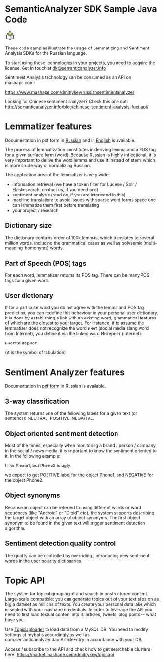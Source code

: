 SemanticAnalyzer SDK Sample Java Code
======================

![logo](documentation/Robot32.png)

These code samples illustrate the usage of Lemmatizing and Sentiment Analysis SDKs 
for the Russian language.

To start using these technologies in your projects, you need to acquire the license. Get
in touch at dk@semanticanalyzer.info

Sentiment Analysis technology can be consumed as an API on mashape.com:

https://www.mashape.com/dmitrykey/russiansentimentanalyzer

Looking for Chinese sentiment analyzer? Check this one out: http://semanticanalyzer.info/blog/chinese-sentiment-analysis-fuxi-api/

# Lemmatizer features

Documentation in pdf form in [Russian](documentation/lemmatizer/russian/Лингвистический_компонент_Лемматайзер_для_русского_языка.pdf) and in [English](documentation/lemmatizer/english/Linguistic_component_Lemmatizer_for_the_Russian_language.pdf) is available.


The process of lemmatization constitutes in deriving lemma and a POS tag for a given surface form (word).
Because Russian is highly inflectional, it is very important to derive the word lemma and use it instead of
stem, which is more crude way of normalizing Russian.

The application area of the lemmatizer is very wide:

* information retrieval (we have a token filter for Lucene / Solr / Elasticsearch, contact us, if you need one)
* sentiment analysis (read on, if you are interested in this)
* machine translation: to avoid issues with sparse word forms space one can lemmatize them first before translating
* your project / research

## Dictionary size
The dictionary contains order of 100k lemmas, which translates to several million words, including
the grammatical cases as well as polysemic (multi-meaning, homonyms) words.

## Part of Speech (POS) tags
For each word, lemmatizer returns its POS tag. There can be many POS tags for a given word.

## User dictionary
If for a particular word you do not agree with the lemma and POS tag prediction, you can redefine this behaviour
in your personal user dictionary. It is done by establishing a link with an existing word, grammatical features
of which are the closest to your target. For instance, if to assume the lemmatizer does not recognize
the word инет (social media slang word from Internet), you define it via the linked word Интернет (Internet):

инет\tинтернет

(\t is the symbol of tabulation)

# Sentiment Analyzer features

Documentation in [pdf form](documentation/sentiment_analysis/russian/SemanticAnalyzer_sentiment_analysis_V2.1.1_Installation_And_Usage_Guide.pdf) in Russian is available.

## 3-way classification
The system returns one of the following labels for a given text (or sentence): NEUTRAL, POSITIVE, NEGATIVE.

## Object oriented sentiment detection
Most of the times, especially when monitoring a brand / person / company in the social / news media, it is
important to know the sentiment oriented to it. In the following example:

I like Phone1, but Phone2 is ugly.

we expect to get POSITIVE label for the object Phone1, and NEGATIVE for the object Phone2.

## Object synonyms
Because an object can be referred to using different words or word sequences (like "Android" or "Droid" etc),
the system supports describing the target object with an array of object synonyms. The first object synonym to be found
in the given text will trigger sentiment detection algorithm.

## Sentiment detection quality control
The quality can be controlled by overriding / introducing new sentiment words in the user polarity dictionaries.

# Topic API
The system for topical grouping of and search in unstructured content. Large-scale compatible: you can generate topics out of your text silos on as big a dataset as millions of texts. You create your personal data lake which is sealed with your mashape credentials.
In order to leverage the API you need to first load textual content into it: articles, tweets, blog posts -- what have you.

Use [TopicUploader](src/main/java/com/semanticanalyzer/TopicUploader.java) to load data from a MySQL DB. You need to modify settings of mybatis accordingly as well as com.semanticanalyzer.dao.ArticleEntry in accordance with your DB.

Access / subscribe to the API and check how to get searchable clusters here: https://market.mashape.com/dmitrykey/topicapi